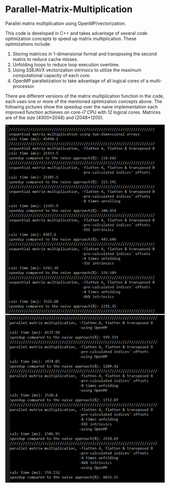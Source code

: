 # Parallel-Matrix-Multiplication
Parallel matrix multiplication using OpenMP/vectorization.

This code is developed in C++ and takes advantage of several code optimization concepts to speed up matrix multiplication. 
These optimizations include: 
1. Storing matrices in 1-dimensional format and transposing the second matrix to reduce cache misses.
2. Unfolding loops to reduce loop execution overtime.
3. Using SSE/AVX vectorization intrinsics to utilize the maximum computational capacity of each core.
4. OpenMP parallelization to take advantage of all logical cores of a multi-processor.

There are different versions of the matrix multiplication function in the code, each uses one or more of the mentioned optimization concepts above. The following pictures show the speedup over the naive implementation each improved function achieves on core-i7 CPU with 12 logical cores. Matrices are of the size (4000\*2048) and (2048\*1200).

![alt text](2020-02-14-1.png)
![alt text](2020-02-14-2.png)
